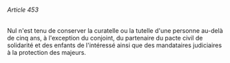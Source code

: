 ###### Article 453

Nul n'est tenu de conserver la curatelle ou la tutelle d'une personne au-delà de cinq ans, à l'exception du conjoint, du partenaire du pacte civil de solidarité et des enfants de l'intéressé ainsi que des mandataires judiciaires à la protection des majeurs.

